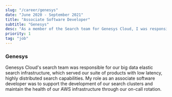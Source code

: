 ```yaml
---
slug: "/career/genesys"
date: "June 2020 - September 2021"
title: "Associate Software Developer"
subtitle: "Genesys"
desc: "As a member of the Search team for Genesys Cloud, I was responsible for implementing and supporting functionality for our seven search clusters and two microservices, using Java and AWS."
priority: 1
tag: "job"
---
```


### Genesys
Genesys Cloud's search team was responsible for our big data elastic search infrastructure, which served our suite of products with low latency, highly distributed search capabilities. My role as an associate software developer was to support the development of our search clusters and maintain the health of our AWS infrastructure through our on-call rotation.
